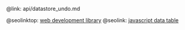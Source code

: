 @link: api/datastore_undo.md

@seolinktop: [web development library](https://webix.com)
@seolink: [javascript data table](https://webix.com/widget/datatable/)